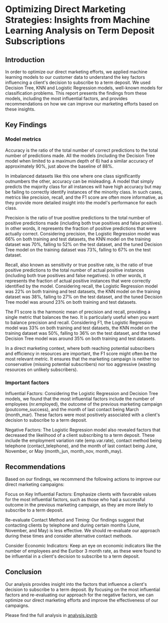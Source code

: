 # Optimizing Direct Marketing Strategies: Insights from Machine Learning Analysis on Term Deposit Subscriptions

## Introduction

In order to optimize our direct marketing efforts, we applied machine learning models to our customer data to understand the key factors influencing a client's decision to subscribe to a term deposit. We used Decision Tree, KNN and Logistic Regression models, well-known models for classification problems. This report presents the findings from these models, including the most influential factors, and provides recommendations on how we can improve our marketing efforts based on these insights.

## Key Findings

### Model metrics

Accuracy is the ratio of the total number of correct predictions to the total number of predictions made. All the models (including the Decision Tree model when limited to a maximum depth of 6) had a similar accuracy of approximately 90%, just above the baseline of 88%.

In imbalanced datasets like this one where one class significantly outnumbers the other, accuracy can be misleading. A model that simply predicts the majority class for all instances will have high accuracy but may be failing to correctly identify instances of the minority class. In such cases, metrics like precision, recall, and the F1 score are often more informative, as they provide more detailed insight into the model's performance for each class.

Precision is the ratio of true positive predictions to the total number of positive predictions made (including both true positives and false positives). In other words, it represents the fraction of positive predictions that were actually correct. Considering precision, the Logistic Regression model was 66% on both training and test datasets, the KNN model on the training dataset was 70%, falling to 52% on the test dataset, and the tuned Decision Tree model on the training dataset was 73%, falling to 67% on the test dataset.

Recall, also known as sensitivity or true positive rate, is the ratio of true positive predictions to the total number of actual positive instances (including both true positives and false negatives). In other words, it represents the fraction of actual positive instances that were correctly identified by the model. Considering recall, the Logistic Regression model was 22% on both training and test datasets, the KNN model on the training dataset was 38%, falling to 27% on the test dataset, and the tuned Decision Tree model was around 23% on both training and test datasets.

The F1 score is the harmonic mean of precision and recall, providing a single metric that balances the two. It is particularly useful when you want to balance precision and recall. Considering F1, the Logistic Regression model was 33% on both training and test datasets, the KNN model on the training dataset was 50%, falling to 36% on the test dataset, and the tuned Decision Tree model was around 35% on both training and test datasets.

In a direct marketing context, where both reaching potential subscribers and efficiency in resources are important, the F1 score might often be the most relevant metric. It ensures that the marketing campaign is neither too conservative (missing potential subscribers) nor too aggressive (wasting resources on unlikely subscribers).

### Important factors

Influential Factors: Considering the Logistic Regression and Decision Tree models, we found that the most influential factors include the number of employees (nr.employed), the outcome of the previous marketing campaign (poutcome_success), and the month of last contact being March (month_mar). These factors were most positively associated with a client's decision to subscribe to a term deposit.

Negative Factors: The Logistic Regression model also revealed factors that decreased the likelihood of a client subscribing to a term deposit. These include the employment variation rate (emp.var.rate), contact method being telephone (contact_telephone), and the month of last contact being June, November, or May (month_jun, month_nov, month_may).

## Recommendations

Based on our findings, we recommend the following actions to improve our direct marketing campaigns:

Focus on Key Influential Factors: Emphasize clients with favorable values for the most influential factors, such as those who had a successful outcome in the previous marketing campaign, as they are more likely to subscribe to a term deposit.

Re-evaluate Contact Method and Timing: Our findings suggest that contacting clients by telephone and during certain months (June, November, and May) is less effective. We should re-evaluate our approach during these times and consider alternative contact methods.

Consider Economic Indicators: Keep an eye on economic indicators like the number of employees and the Euribor 3 month rate, as these were found to be influential in a client's decision to subscribe to a term deposit.

## Conclusion

Our analysis provides insight into the factors that influence a client's decision to subscribe to a term deposit. By focusing on the most influential factors and re-evaluating our approach for the negative factors, we can optimize our direct marketing efforts and improve the effectiveness of our campaigns.

Please find the full analysis in [analysis.ipynb](analysis.ipynb)